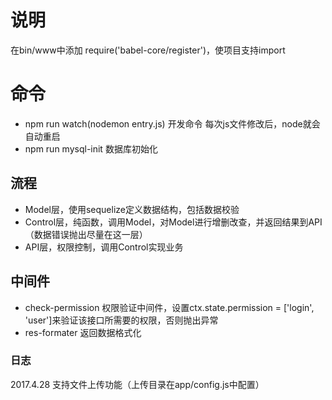 ﻿# 说明
在bin/www中添加 require('babel-core/register')，使项目支持import


# 命令
* npm run watch(nodemon entry.js) 开发命令 每次js文件修改后，node就会自动重启
* npm run mysql-init 数据库初始化

## 流程
* Model层，使用sequelize定义数据结构，包括数据校验
* Control层，纯函数，调用Model，对Model进行增删改查，并返回结果到API（数据错误抛出尽量在这一层）
* API层，权限控制，调用Control实现业务

## 中间件
* check-permission 权限验证中间件，设置ctx.state.permission = ['login', 'user']来验证该接口所需要的权限，否则抛出异常
* res-formater 返回数据格式化

### 日志
2017.4.28 支持文件上传功能（上传目录在app/config.js中配置）
